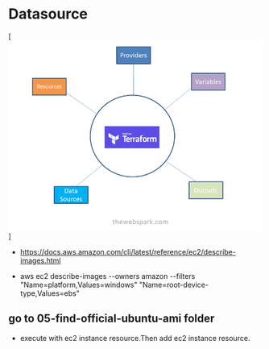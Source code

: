 # Datasource


[![Watch the video](datasource.png)]


- https://docs.aws.amazon.com/cli/latest/reference/ec2/describe-images.html

- aws ec2 describe-images --owners amazon --filters "Name=platform,Values=windows" "Name=root-device-type,Values=ebs"


## go to 05-find-official-ubuntu-ami folder

- execute with ec2 instance resource.Then add ec2 instance resource.

